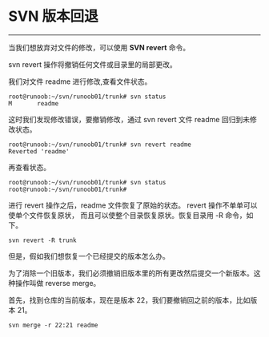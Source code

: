 # SVN 版本回退

------

当我们想放弃对文件的修改，可以使用 **SVN revert** 命令。

svn revert 操作将撤销任何文件或目录里的局部更改。

我们对文件 readme 进行修改,查看文件状态。



```
root@runoob:~/svn/runoob01/trunk# svn status
M       readme
```

这时我们发现修改错误，要撤销修改，通过 svn revert 文件 readme 回归到未修改状态。

```
root@runoob:~/svn/runoob01/trunk# svn revert readme 
Reverted 'readme'
```

再查看状态。

```
root@runoob:~/svn/runoob01/trunk# svn status 
root@runoob:~/svn/runoob01/trunk# 
```

进行 revert 操作之后，readme 文件恢复了原始的状态。 revert 操作不单单可以使单个文件恢复原状， 而且可以使整个目录恢复原状。恢复目录用 -R 命令，如下。

```
svn revert -R trunk
```

但是，假如我们想恢复一个已经提交的版本怎么办。

为了消除一个旧版本，我们必须撤销旧版本里的所有更改然后提交一个新版本。这种操作叫做 reverse merge。

首先，找到仓库的当前版本，现在是版本 22，我们要撤销回之前的版本，比如版本 21。

```
svn merge -r 22:21 readme 
```